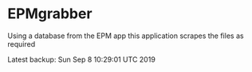 # EPMgrabber
Using a database from the EPM app this application scrapes the files as required


Latest backup: Sun Sep 8 10:29:01 UTC 2019
